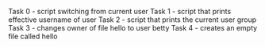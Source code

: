 Task 0 - script switching from current user
Task 1 - script that prints effective username of user
Task 2 - script that prints the current user group
Task 3 - changes owner of file hello to user betty
Task 4 - creates an empty file called hello
